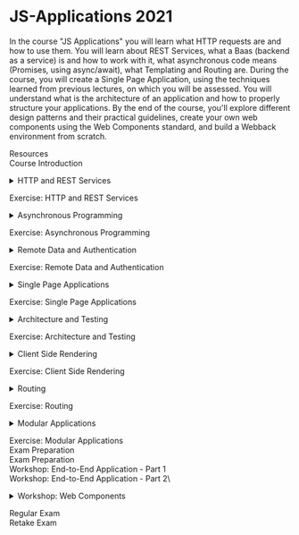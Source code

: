 # JS-Applications 2021

In the course "JS Applications" you will learn what HTTP requests are and how to use them. You will learn about REST Services, what a Baas (backend as a service) is and how to work with it, what asynchronous code means (Promises, using async/await), what Templating and Routing are. During the course, you will create a Single Page Application, using the techniques learned from previous lectures, on which you will be assessed. You will understand what is the architecture of an application and how to properly structure your applications. By the end of the course, you'll explore different design patterns and their practical guidelines, create your own web components using the Web Components standard, and build a Webback environment from scratch.


Resources\
Course Introduction
<details>
  <summary>HTTP and REST Services</summary>
  
  ### HTTP and REST Services
    * HTTP Headers;
    * CRUD Operations;
    * REST Services;
    * Popular BaaS Solutions.
</details>

Exercise: HTTP and REST Services
<details>
  <summary>Asynchronous Programming</summary>
  
  ### Asynchronous Programming
    * AJAX (Promises Basics, Fetch API);
    * Asynchronous Programming;
    * Promises Deep Dive;
    * Async / Await.
</details>

Exercise: Asynchronous Programming
<details>
  <summary>Remote Data and Authentication</summary>
  
  ### Remote Data and Authentication
    * Managing Remote Data;
    * HTML Forms;
    * CRUD Operations;
    * User Authentication.
</details>

Exercise: Remote Data and Authentication
<details>
  <summary>Single Page Applications</summary>
  
  ### Single Page Applications
    * SPA Concepts;
    * Multi-Screen Application;
    * Changing Content Dynamically
</details>

Exercise: Single Page Applications
<details>
  <summary>Architecture and Testing</summary>
  
  ### Architecture and Testing
    * Modular Applications;
    * Packages;
    * Dependencies;
    * Integration Testing.
</details>

Exercise: Architecture and Testing
<details>
  <summary>Client Side Rendering</summary>
  
  ### Client Side Rendering
    * Templating Concepts;
    * Simple Templating;
    * Templating Engines.
</details>

Exercise: Client Side Rendering
<details>
  <summary>Routing</summary>
  
  ### Routing
    * Routing Concepts;
    * Navigation and History.
</details>

Exercise: Routing
<details>
  <summary>Modular Applications</summary>
  
  ### Modular Applications
    * Component Approach;
    * Encapsulating Functionality;
    * Isolating State.
</details>

Exercise: Modular Applications\
Exam Preparation\
Exam Preparation\
Workshop: End-to-End Application - Part 1\
Workshop: End-to-End Application - Part 2\
<details>
  <summary>Workshop: Web Components</summary>
  
  ### Workshop: Web Components
    * What are Web Components?;
    * Creating Elements and Shadow DOM;
    * HTML Templates and Slots;
    * Component Lifecycle;
    * Extending HTML Elements.
</details>

Regular Exam\
Retake Exam

